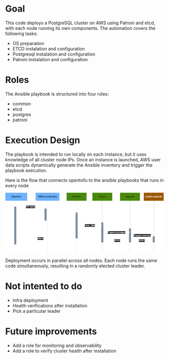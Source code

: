 # Goal
This code deploys a PostgreSQL cluster on AWS using Patroni and etcd, with each node running its own components. The automation covers the following tasks:
  - OS preparation
  - ETCD instalation and configuration
  - Postgresql instalation and configuration
  - Patroni instalation and configuration

# Roles
The Ansible playbook is structured into four roles:
* common
* etcd
* postgres
* patroni

# Execution Design 
The playbook is intended to run locally on each instance, but it uses knowledge of all cluster node IPs. 
Once an instance is launched, AWS user data scripts dynamically generate the Ansible inventory and trigger the playbook execution.

Here is the flow that connects opentofu to the ansible playbooks that runs in every node

<p align="center">
<img src="https://github.com/carlo4002/deployement_postgres/blob/main/images/flow.png" alt="Architecture" width="900"/>
</p>

Deployment occurs in parallel across all nodes. Each node runs the same code simultaneously, resulting in a randomly elected cluster leader. 

# Not intented to do
  - Infra deployment
  - Health verifications after installation
  - Pick a particular leader

# Future improvements 
* Add a role for monitoring and observability
* Add a role to verify cluster health after installation
